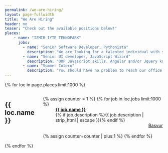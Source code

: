 ```yaml
---
permalink: /we-are-hiring/
layout: page-fullwidth
title: "We Are Hiring"
header: no
teaser: "Check out the available positions below!"
places:
    - name: "IZMIR IYTE TEKNOPARK"
      jobs:
        - name: "Senior Software Developer, Pythonista"
          description: "We are looking for a talented individual with strong Python coding ability. Similar experience with OOP languages also accepted. Please send your cv to us. We have senior and junior positions. Please notify junior coders too. "
        - name: "Senior UI developer, JavaScript Wizard"
          description: "OOP Javascript skills. Angular and/or Jquery knowledge is a huge plus. We have senior and junior positions. Please notify junior coders too. "
        - name: "Summer Intern"
          description: "You should have no problem to reach our office. We will handle the rest. <br>Also, you should smart enough so already started to work on fundamentals of CENG before you knock our door. Please don't attempt to apply without having proper knowledge of: <br><a href='http://belgeler.org/howto/smart-questions.html'>how to ask a smart question </a>, <a href='http://www.gnu.org/philosophy/open-source-misses-the-point.tr.html'>what is Free Software </a>, <a href='http://www.openvim.com/'>vim usage</a>, <a href='https://try.github.io/levels/1/challenges/1'>git</a> <a href='https://git-scm.com/book/en/v2'>usage</a>, <a href='http://www.ulakbus.org/wiki/git_workflow.html'>github usage</a>."
---
```

{% for loc in page.places limit:1000 %}
<div id="blog-index" class="row">
	<div class="small-12 columns t30">
		<h2>{{ loc.name }}</h2>
		<dl class="accordion" data-accordion>
			{% assign counter = 1 %}
			{% for job in loc.jobs limit:1000 %}
			<dd class="accordion-navigation">
			<a href="#panel{{ counter }}"><span class="iconfont"></span><strong>{{ job.name }}</strong></a>
				<div id="panel{{ counter }}" class="content">
					{% if job.description %}{{ job.description | strip_html | escape }}{% endif %}
					<br><a href="/iletisim/" class="button tiny radius" style="float:right;" title="Basvur">Basvur</a><br><br>
				</div>
			</dd>
			{% assign counter=counter | plus:1 %}
			{% endfor %}
		</dl>
	</div><!-- /.small-12.columns -->
</div><!-- /.row -->
{% endfor %}